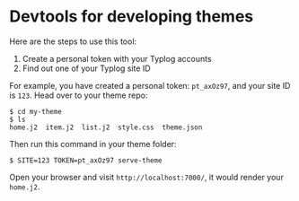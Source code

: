 # Devtools for developing themes

Here are the steps to use this tool:

1. Create a personal token with your Typlog accounts
2. Find out one of your Typlog site ID

For example, you have created a personal token: `pt_axOz97`, and your site ID is `123`.
Head over to  your theme repo:

```
$ cd my-theme
$ ls
home.j2  item.j2  list.j2  style.css  theme.json
```

Then run this command in your theme folder:

```
$ SITE=123 TOKEN=pt_axOz97 serve-theme
```

Open your browser and visit `http://localhost:7000/`, it would render your `home.j2`.
